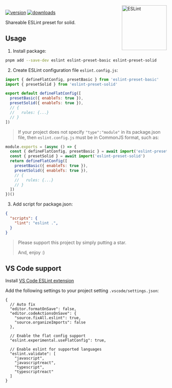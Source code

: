 <!-- Badges -->
[src-version]: https://img.shields.io/npm/v/eslint-preset-solid?style=flat&color=444&label=version
[src-download]: https://img.shields.io/npm/dm/eslint-preset-solid?style=flat&color=444&label=download
[href-npm]: https://npmjs.com/package/eslint-preset-solid

<img src="https://api.iconify.design/logos:eslint.svg" alt="ESLint" align="right" width="140" height="140" />

[![version][src-version]][href-npm]
[![downloads][src-download]][href-npm]

Shareable ESLint preset for solid.

## Usage

1. Install package:

```sh
pnpm add --save-dev eslint eslint-preset-basic eslint-preset-solid
```

2. Create ESLint configuration file `eslint.config.js`:

```js
import { defineFlatConfig, presetBasic } from 'eslint-preset-basic'
import { presetSolid } from 'eslint-preset-solid'

export default defineFlatConfig([
  presetBasic({ enableTs: true }),
  presetSolid({ enableTs: true }),
  // {
  //   rules: {...}
  // }
])
```

> If your project does not specify `"type":"module"` in its package.json file,
> then `eslint.config.js` must be in CommonJS format, such as:

```js
module.exports = (async () => {
  const { defineFlatConfig, presetBasic } = await import('eslint-preset-basic')
  const { presetSolid } = await import('eslint-preset-solid')
  return defineFlatConfig([
    presetBasic({ enableTs: true }),
    presetSolid({ enableTs: true }),
    // {
    //   rules: {...}
    // }
  ])
})()
```

3. Add script for package.json:

```json
{
  "scripts": {
    "lint": "eslint .",
  }
}
```

> Please support this project by simply putting a star.
>
> And, enjoy :)

## VS Code support

Install [VS Code ESLint extension](https://marketplace.visualstudio.com/items?itemName=dbaeumer.vscode-eslint)

Add the following settings to your project setting `.vscode/settings.json`:

```jsonc
{
  // Auto fix
  "editor.formatOnSave": false,
  "editor.codeActionsOnSave": {
    "source.fixAll.eslint": true,
    "source.organizeImports": false
  },

  // Enable the flat config support
  "eslint.experimental.useFlatConfig": true,

  // Enable eslint for supported languages
  "eslint.validate": [
    "javascript",
    "javascriptreact",
    "typescript",
    "typescriptreact"
  ]
}
```
